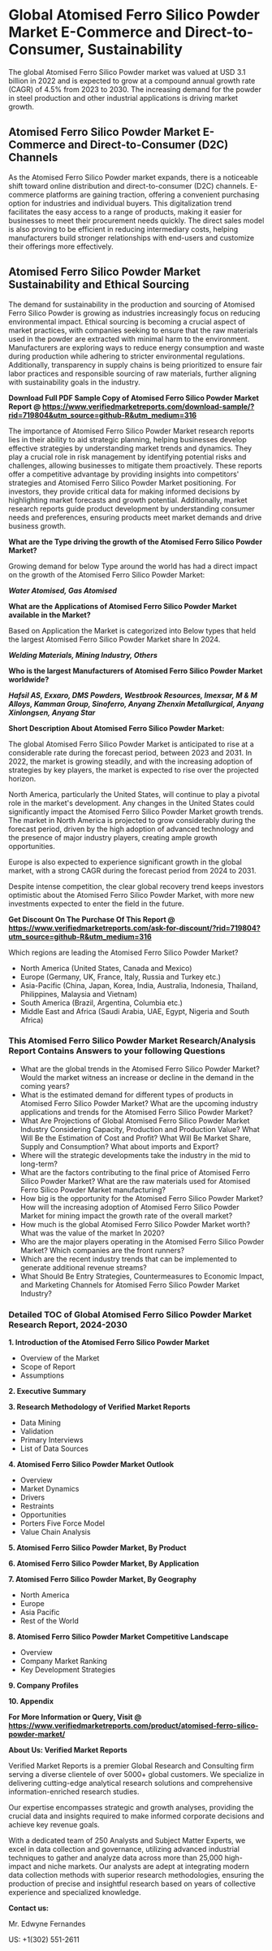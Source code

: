 <h1>Global Atomised Ferro Silico Powder Market E-Commerce and Direct-to-Consumer, Sustainability</h1><p class=""><p>The global Atomised Ferro Silico Powder market was valued at USD 3.1 billion in 2022 and is expected to grow at a compound annual growth rate (CAGR) of 4.5% from 2023 to 2030. The increasing demand for the powder in steel production and other industrial applications is driving market growth.</p><h2>Atomised Ferro Silico Powder Market E-Commerce and Direct-to-Consumer (D2C) Channels</h2><p>As the Atomised Ferro Silico Powder market expands, there is a noticeable shift toward online distribution and direct-to-consumer (D2C) channels. E-commerce platforms are gaining traction, offering a convenient purchasing option for industries and individual buyers. This digitalization trend facilitates the easy access to a range of products, making it easier for businesses to meet their procurement needs quickly. The direct sales model is also proving to be efficient in reducing intermediary costs, helping manufacturers build stronger relationships with end-users and customize their offerings more effectively.</p><h2>Atomised Ferro Silico Powder Market Sustainability and Ethical Sourcing</h2><p>The demand for sustainability in the production and sourcing of Atomised Ferro Silico Powder is growing as industries increasingly focus on reducing environmental impact. Ethical sourcing is becoming a crucial aspect of market practices, with companies seeking to ensure that the raw materials used in the powder are extracted with minimal harm to the environment. Manufacturers are exploring ways to reduce energy consumption and waste during production while adhering to stricter environmental regulations. Additionally, transparency in supply chains is being prioritized to ensure fair labor practices and responsible sourcing of raw materials, further aligning with sustainability goals in the industry.</p></p><p class=""><strong>Download Full PDF Sample Copy of Atomised Ferro Silico Powder Market Report @ <a href="https://www.verifiedmarketreports.com/download-sample/?rid=719804&utm_source=github-R&utm_medium=316" target="_blank">https://www.verifiedmarketreports.com/download-sample/?rid=719804&utm_source=github-R&utm_medium=316</a></strong></p><p>The importance of&nbsp;Atomised Ferro Silico Powder Market research reports lies in their ability to aid strategic planning, helping businesses develop effective strategies by understanding market trends and dynamics. They play a crucial role in risk management by identifying potential risks and challenges, allowing businesses to mitigate them proactively. These reports offer a competitive advantage by providing insights into competitors' strategies and Atomised Ferro Silico Powder Market positioning. For investors, they provide critical data for making informed decisions by highlighting market forecasts and growth potential. Additionally, market research reports guide product development by understanding consumer needs and preferences, ensuring products meet market demands and drive business growth.</p><p><strong>What are the&nbsp;Type driving the growth of the Atomised Ferro Silico Powder Market?</strong></p><p id="" class="">Growing demand for below Type around the world has had a direct impact on the growth of the Atomised Ferro Silico Powder Market:</p><p class=""><em><strong>Water Atomised, Gas Atomised</strong></em></p><p class=""><strong>What are the&nbsp;Applications&nbsp;of Atomised Ferro Silico Powder Market available in the Market?</strong></p><p id="" class="">Based on Application the Market is categorized into Below types that held the largest Atomised Ferro Silico Powder Market share In 2024.</p><p class=""><em><strong>Welding Materials, Mining Industry, Others</strong></em></p><p class=""><strong>Who is the largest Manufacturers of Atomised Ferro Silico Powder Market worldwide?</strong></p><p><em><strong>Hafsil AS, Exxaro, DMS Powders, Westbrook Resources, Imexsar, M & M Alloys, Kamman Group, Sinoferro, Anyang Zhenxin Metallurgical, Anyang Xinlongsen, Anyang Star</strong></em></p><p id="" class=""><strong>Short Description About Atomised Ferro Silico Powder Market:</strong></p><p>The global Atomised Ferro Silico Powder Market is anticipated to rise at a considerable rate during the forecast period, between 2023 and 2031. In 2022, the market is growing steadily, and with the increasing adoption of strategies by key players, the market is expected to rise over the projected horizon.</p><p>North America, particularly the United States, will continue to play a pivotal role in the market's development. Any changes in the United States could significantly impact the Atomised Ferro Silico Powder Market growth trends. The market in North America is projected to grow considerably during the forecast period, driven by the high adoption of advanced technology and the presence of major industry players, creating ample growth opportunities.</p><p>Europe is also expected to experience significant growth in the global market, with a strong CAGR during the forecast period from 2024 to 2031.</p><p>Despite intense competition, the clear global recovery trend keeps investors optimistic about the Atomised Ferro Silico Powder Market, with more new investments expected to enter the field in the future.</p><p id="" class=""><strong>Get Discount On The Purchase Of This Report @ <a href="https://www.verifiedmarketreports.com/ask-for-discount/?rid=719804?utm_source=github-R&utm_medium=316" target="_blank">https://www.verifiedmarketreports.com/ask-for-discount/?rid=719804?utm_source=github-R&utm_medium=316</a></strong></p><p class="">Which regions are leading the Atomised Ferro Silico Powder Market?</p><ul><li>North America (United States, Canada and Mexico)</li><li>Europe (Germany, UK, France, Italy, Russia and Turkey etc.)</li><li>Asia-Pacific (China, Japan, Korea, India, Australia, Indonesia, Thailand, Philippines, Malaysia and Vietnam)</li><li>South America (Brazil, Argentina, Columbia etc.)</li><li>Middle East and Africa (Saudi Arabia, UAE, Egypt, Nigeria and South Africa)</li></ul><h3 id="" class="">This Atomised Ferro Silico Powder Market Research/Analysis Report Contains Answers to your following Questions</h3><ul><li>What are the global trends in the Atomised Ferro Silico Powder Market? Would the market witness an increase or decline in the demand in the coming years?</li><li>What is the estimated demand for different types of products in Atomised Ferro Silico Powder Market? What are the upcoming industry applications and trends for the Atomised Ferro Silico Powder Market?</li><li>What Are Projections of Global Atomised Ferro Silico Powder Market Industry Considering Capacity, Production and Production Value? What Will Be the Estimation of Cost and Profit? What Will Be Market Share, Supply and Consumption? What about imports and Export?</li><li>Where will the strategic developments take the industry in the mid to long-term?</li><li>What are the factors contributing to the final price of Atomised Ferro Silico Powder Market? What are the raw materials used for Atomised Ferro Silico Powder Market manufacturing?</li><li>How big is the opportunity for the Atomised Ferro Silico Powder Market? How will the increasing adoption of Atomised Ferro Silico Powder Market for mining impact the growth rate of the overall market?</li><li>How much is the global Atomised Ferro Silico Powder Market worth? What was the value of the market In 2020?</li><li>Who are the major players operating in the Atomised Ferro Silico Powder Market? Which companies are the front runners?</li><li>Which are the recent industry trends that can be implemented to generate additional revenue streams?</li><li>What Should Be Entry Strategies, Countermeasures to Economic Impact, and Marketing Channels for Atomised Ferro Silico Powder Market Industry?</li></ul><h3 id="" class="">Detailed TOC of Global Atomised Ferro Silico Powder Market Research Report, 2024-2030</h3><p id="" class=""><strong>1. Introduction of the Atomised Ferro Silico Powder Market</strong></p><ul><li>Overview of the Market</li><li>Scope of Report</li><li>Assumptions</li></ul><p id="" class=""><strong>2. Executive Summary</strong></p><p id="" class=""><strong>3. Research Methodology of Verified Market Reports</strong></p><ul><li>Data Mining</li><li>Validation</li><li>Primary Interviews</li><li>List of Data Sources</li></ul><p id="" class=""><strong>4. Atomised Ferro Silico Powder Market Outlook</strong></p><ul><li>Overview</li><li>Market Dynamics</li><li>Drivers</li><li>Restraints</li><li>Opportunities</li><li>Porters Five Force Model</li><li>Value Chain Analysis</li></ul><p id="" class=""><strong>5. Atomised Ferro Silico Powder Market, By Product</strong></p><p id="" class=""><strong>6. Atomised Ferro Silico Powder Market, By Application</strong></p><p id="" class=""><strong>7. Atomised Ferro Silico Powder Market, By Geography</strong></p><ul><li>North America</li><li>Europe</li><li>Asia Pacific</li><li>Rest of the World</li></ul><p id="" class=""><strong>8. Atomised Ferro Silico Powder Market Competitive Landscape</strong></p><ul><li>Overview</li><li>Company Market Ranking</li><li>Key Development Strategies</li></ul><p id="" class=""><strong>9. Company Profiles</strong></p><p id="" class=""><strong>10. Appendix</strong></p><p id="" class=""><strong>For More Information or Query, Visit @ <a href="https://www.verifiedmarketreports.com/product/atomised-ferro-silico-powder-market/" target="_blank">https://www.verifiedmarketreports.com/product/atomised-ferro-silico-powder-market/</a></strong></p><p id="" class=""><strong>About Us: Verified Market Reports</strong></p><p id="" class="">Verified Market Reports is a premier Global Research and Consulting firm serving a diverse clientele of over 5000+ global customers. We specialize in delivering cutting-edge analytical research solutions and comprehensive information-enriched research studies.</p><p id="" class="">Our expertise encompasses strategic and growth analyses, providing the crucial data and insights required to make informed corporate decisions and achieve key revenue goals.</p><p id="" class="">With a dedicated team of 250 Analysts and Subject Matter Experts, we excel in data collection and governance, utilizing advanced industrial techniques to gather and analyze data across more than 25,000 high-impact and niche markets. Our analysts are adept at integrating modern data collection methods with superior research methodologies, ensuring the production of precise and insightful research based on years of collective experience and specialized knowledge.</p><p id="" class=""><strong>Contact us:</strong></p><p id="" class="">Mr. Edwyne Fernandes</p><p id="" class="">US: +1(302) 551-2611</p>